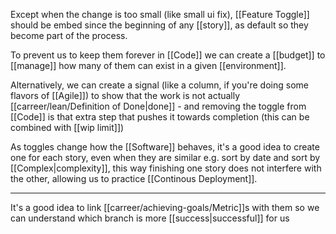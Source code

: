 Except when the change is too small (like small ui fix), [[Feature Toggle]] should be embed since the beginning of any [[story]], as default so they become part of the process.

To prevent us to keep them forever in [[Code]] we can create a [[budget]] to [[manage]] how many of them can exist in a given [[environment]].

Alternatively, we can create a signal (like a column, if you're doing some flavors of [[Agile]]) to show that the work is not actually [[carreer/lean/Definition of Done|done]] - and removing the toggle from [[Code]] is that extra step that pushes it towards completion (this can be combined with [[wip limit]])

As toggles change how the [[Software]] behaves, it's a good idea to create one for each story, even when they are similar e.g. sort by date and sort by [[Complex|complexity]], this way finishing one story does not interfere with the other, allowing us to practice [[Continous Deployment]].

---

It's a good idea to link [[carreer/achieving-goals/Metric]]s with them so we can understand which branch is more [[success|successful]] for us
